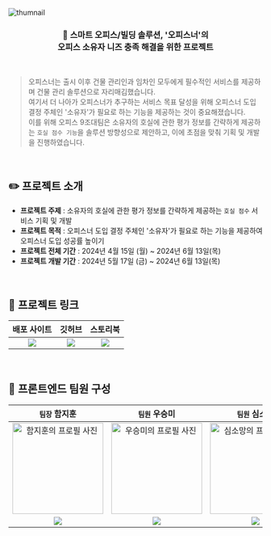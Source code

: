 ![thumnail](https://github.com/KPT-Final-Team9/front/assets/104605709/06cbd768-e31a-4688-bbce-2df7263a696a)

### <div align="center">🏢 스마트 오피스/빌딩 솔루션, '오피스너'의 <br />오피스 소유자 니즈 충족 해결을 위한 프로젝트 </div>

<br />

> 오피스너는 출시 이후 건물 관리인과 임차인 모두에게 필수적인 서비스를 제공하며 건물 관리 솔루션으로 자리매김했습니다.  
> 여기서 더 나아가 오피스너가 추구하는 서비스 목표 달성을 위해 오피스너 도입 결정 주체인 '소유자'가 필요로 하는 기능을 제공하는 것이 중요해졌습니다.  
> 이를 위해 오피스 9조대팀은 소유자의 호실에 관한 평가 정보를 간략하게 제공하는 `호실 점수 기능`을 솔루션 방향성으로 제안하고, 이에 초점을 맞춰 기획 및 개발을 진행하였습니다.

<br />

## ✏️ 프로젝트 소개

- **프로젝트 주제** : 소유자의 호실에 관한 평가 정보를 간략하게 제공하는 `호실 점수` 서비스 기획 및 개발
- **프로젝트 목적** : 오피스너 도입 결정 주체인 '소유자'가 필요로 하는 기능을 제공하여 오피스너 도입 성공률 높이기
- **프로젝트 전체 기간** : 2024년 4월 15일 (월) ~ 2024년 6월 13일(목)
- **프로젝트 개발 기간** : 2024년 5월 17일 (금) ~ 2024년 6월 13일(목)

<br />

## 🔗 프로젝트 링크

|                                                             배포 사이트                                                              |                                                                   깃허브                                                                    |                                                                                          스토리북                                                                                           |
| :----------------------------------------------------------------------------------------------------------------------------------: | :-----------------------------------------------------------------------------------------------------------------------------------------: | :-----------------------------------------------------------------------------------------------------------------------------------------------------------------------------------------: |
| <a href="https://front-alpha-five.vercel.app/login"><img src="https://img.shields.io/badge/오피스너-3761E2?style=flat-square&"/></a> | <a href="https://github.com/KPT-Final-Team9/front"><img src="https://img.shields.io/badge/Front Repository-181717?style=flat-square&"/></a> | <a href="https://66421fd64f35d30603e16002-eexlmnzjxv.chromatic.com/?path=/docs/chart-gradientchart--docs"><img src="https://img.shields.io/badge/Storybook-FF4785?style=flat-square&"/></a> |

<br />

## 🤝 프론트엔드 팀원 구성

|                                                                  `팀장` 함지훈                                                                  |                                                                   `팀원` 우승미                                                                    |                                                                  `팀원` 심소망                                                                   |                                                                 `조력자` 김관경                                                                  |
| :---------------------------------------------------------------------------------------------------------------------------------------------: | :------------------------------------------------------------------------------------------------------------------------------------------------: | :----------------------------------------------------------------------------------------------------------------------------------------------: | :----------------------------------------------------------------------------------------------------------------------------------------------: |
| <a href="https://github.com/Lamyzm"><img src="https://avatars.githubusercontent.com/u/58257616?v=4" width="180px;" alt="함지훈의 프로필 사진"/> | <a href="https://github.com/wSeungMi"><img src="https://avatars.githubusercontent.com/u/104605709?v=4" width="180px;" alt="우승미의 프로필 사진"/> | <a href="https://github.com/ssmv713"><img src="https://avatars.githubusercontent.com/u/42069999?v=4" width="180px;" alt="심소망의 프로필 사진"/> | <a href="https://github.com/vangona"><img src="https://avatars.githubusercontent.com/u/69471032?v=4" width="180px;" alt="김관경의 프로필 사진"/> |
|  <a href="https://github.com/Lamyzm"><img src="https://img.shields.io/badge/Lamyzm-181717?style=flat-square&logo=GitHub&logoColor=white"/></a>  | <a href="https://github.com/wSeungMi"><img src="https://img.shields.io/badge/wSeungMi-181717?style=flat-square&logo=GitHub&logoColor=white"/></a>  | <a href="https://github.com/ssmv713"><img src="https://img.shields.io/badge/ssmv713-181717?style=flat-square&logo=GitHub&logoColor=white"/></a>  | <a href="https://github.com/vangona"><img src="https://img.shields.io/badge/vangona-181717?style=flat-square&logo=GitHub&logoColor=white"/></a>  |

<br />
